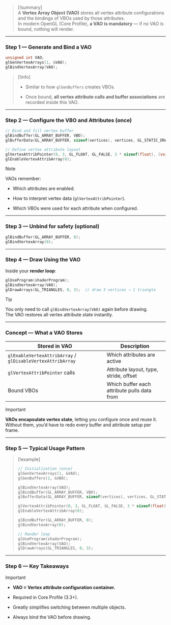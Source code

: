 > [!summary]  
> A **Vertex Array Object (VAO)** stores all vertex attribute configurations and the bindings of VBOs used by those attributes.  
> In modern OpenGL (Core Profile), **a VAO is mandatory** — if no VAO is bound, nothing will render.

---

### Step 1 — Generate and Bind a VAO

```cpp
unsigned int VAO;
glGenVertexArrays(1, &VAO);
glBindVertexArray(VAO);
```

> [!info]
> 
> - Similar to how `glGenBuffers` creates VBOs.
>     
> - Once bound, **all vertex attribute calls and buffer associations** are recorded inside this VAO.
>     

---

### Step 2 — Configure the VBO and Attributes (once)

```cpp
// Bind and fill vertex buffer
glBindBuffer(GL_ARRAY_BUFFER, VBO);
glBufferData(GL_ARRAY_BUFFER, sizeof(vertices), vertices, GL_STATIC_DRAW);

// Define vertex attribute layout
glVertexAttribPointer(0, 3, GL_FLOAT, GL_FALSE, 3 * sizeof(float), (void*)0);
glEnableVertexAttribArray(0);
```

> [!note]  
> VAOs remember:
> 
> - Which attributes are enabled.
>     
> - How to interpret vertex data (`glVertexAttribPointer`).
>     
> - Which VBOs were used for each attribute when configured.
>     

---

### Step 3 — Unbind for safety (optional)

```cpp
glBindBuffer(GL_ARRAY_BUFFER, 0);
glBindVertexArray(0);
```

---

### Step 4 — Draw Using the VAO

Inside your **render loop**:

```cpp
glUseProgram(shaderProgram);
glBindVertexArray(VAO);
glDrawArrays(GL_TRIANGLES, 0, 3);  // draw 3 vertices → 1 triangle
```

> [!tip]  
> You only need to call `glBindVertexArray(VAO)` again before drawing.  
> The VAO restores all vertex attribute state instantly.

---

### Concept — What a VAO Stores

|Stored in VAO|Description|
|---|---|
|`glEnableVertexAttribArray` / `glDisableVertexAttribArray`|Which attributes are active|
|`glVertexAttribPointer` calls|Attribute layout, type, stride, offset|
|Bound VBOs|Which buffer each attribute pulls data from|

> [!important]  
> **VAOs encapsulate vertex state**, letting you configure once and reuse it.  
> Without them, you’d have to redo every buffer and attribute setup per frame.

---

### Step 5 — Typical Usage Pattern

> [!example]
> 
> ```cpp
> // Initialization (once)
> glGenVertexArrays(1, &VAO);
> glGenBuffers(1, &VBO);
> 
> glBindVertexArray(VAO);
> glBindBuffer(GL_ARRAY_BUFFER, VBO);
> glBufferData(GL_ARRAY_BUFFER, sizeof(vertices), vertices, GL_STATIC_DRAW);
> 
> glVertexAttribPointer(0, 3, GL_FLOAT, GL_FALSE, 3 * sizeof(float), (void*)0);
> glEnableVertexAttribArray(0);
> 
> glBindBuffer(GL_ARRAY_BUFFER, 0);
> glBindVertexArray(0);
> 
> // Render loop
> glUseProgram(shaderProgram);
> glBindVertexArray(VAO);
> glDrawArrays(GL_TRIANGLES, 0, 3);
> ```

---

### Step 6 — Key Takeaways

> [!important]
> 
> - **VAO = Vertex attribute configuration container.**
>     
> - Required in Core Profile (3.3+).
>     
> - Greatly simplifies switching between multiple objects.
>     
> - Always bind the VAO before drawing.
>
